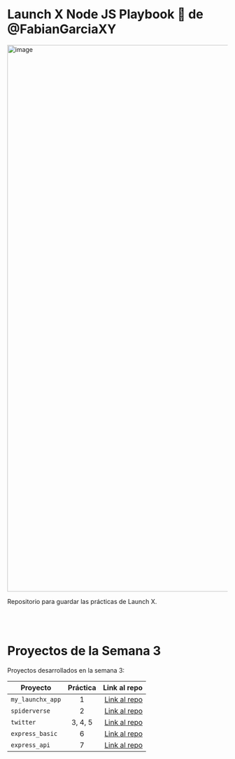 # Launch X Node JS Playbook 🚀 de @FabianGarciaXY

<img width="1247" alt="image" src="https://user-images.githubusercontent.com/17634377/159151704-8949639b-ae5f-405a-a8b8-8d97f3f150cd.png">

Repositorio para guardar las prácticas de Launch X.

<br><br>

# Proyectos de la Semana 3 

Proyectos desarrollados en la semana 3:

| Proyecto | Práctica | Link al repo |
| ------------- |:-------------:| -----:|
|`my_launchx_app`|1|[Link al repo](#)|
|`spiderverse`|2|[Link al repo](#)|
|`twitter`|3, 4, 5|[Link al repo](#)|
|`express_basic`|6|[Link al repo](#)|
|`express_api`|7|[Link al repo](#)|